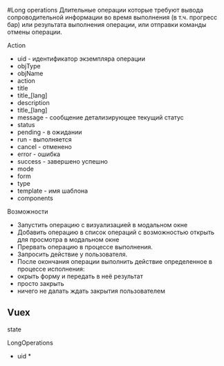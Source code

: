 #Long operations
Длительные операции которые требуют вывода сопроводительной информации во время выполнения (в т.ч. прогресс бар) или
результата выполнения операции, или отправки команды отмены операции.

Action
* uid - идентификатор экземпляра операции
* objType
* objName
* action
* title
* title_\[lang]
* description
* title_\[lang]
* message - сообщение детализирующее текущий статус
* status
 * pending - в ожидании
 * run - выполняется
 * cancel - отменено
 * error - ошибка
 * success - завершено успешно
* mode
* form
* type
* template - имя шаблона
* components


Возможности
* Запустить операцию с визуализацией в модальном окне
* Добавить операцию в список операций с возможностью открыть для просмотра в модальном окне
* Прервать операцию в процессе выполнения.
* Запросить действие у пользователя.
* После окончания операции выполнить действие определенное в процессе исполнения:
 * окрыть форму и передать в неё результат
 * просто закрыть
 * ничего не далать ждать закрытия пользователем


## Vuex
state

LongOperations
* uid
  * 
